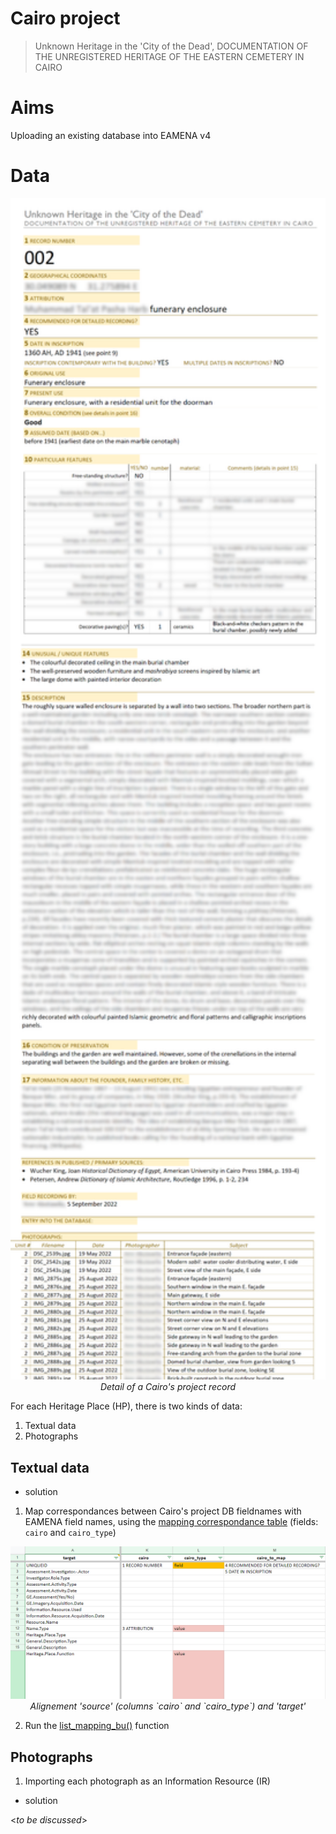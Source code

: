 # Cairo project 
> Unknown Heritage in the 'City of the Dead', DOCUMENTATION OF THE UNREGISTERED HERITAGE OF THE EASTERN CEMETERY IN CAIRO

# Aims

Uploading an existing database into EAMENA v4

# Data

<p align="center">
  <img alt="img-name" src="./www/record-ex.png" width="700">
  <br>
    <em>Detail of a Cairo's project record</em>
</p>

For each Heritage Place (HP), there is two kinds of data:

1. Textual data
2. Photographs

## Textual data

* solution

1. Map correspondances between Cairo's project DB fieldnames with EAMENA field names, using the [mapping correspondance table](https://github.com/eamena-project/eamenaR#mapping-file) (fields: `cairo` and `cairo_type`)

<p align="center">
  <img alt="img-name" src="./www/mapping-ex.png" width="700">
  <br>
    <em>Alignement 'source' (columns `cairo` and `cairo_type`) and 'target'</em>
</p>

2. Run the [list_mapping_bu()](https://eamena-project.github.io/eamenaR/doc/list_mapping_bu) function

## Photographs

1. Importing each photograph as an Information Resource (IR)

* solution

<*to be discussed*>



